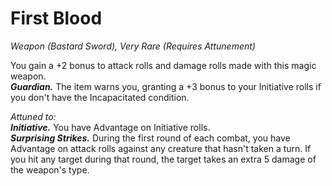 # First Blood
*Weapon (Bastard Sword), Very Rare (Requires Attunement)*

You gain a +2 bonus to attack rolls and damage rolls made with this magic weapon.  
***Guardian.*** The item warns you, granting a +3 bonus to your Initiative rolls if you don't have the Incapacitated condition.

*Attuned to:*  
***Initiative.*** You have Advantage on Initiative rolls.  
***Surprising Strikes.*** During the first round of each combat, you have Advantage on attack rolls against any creature that hasn't taken a turn. If you hit any target during that round, the target takes an extra 5 damage of the weapon's type.
